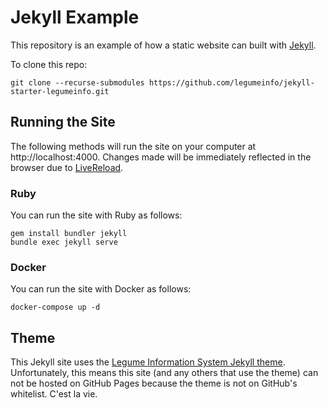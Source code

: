 # Jekyll Example
This repository is an example of how a static website can built with [Jekyll](https://jekyllrb.com/).

To clone this repo:

    git clone --recurse-submodules https://github.com/legumeinfo/jekyll-starter-legumeinfo.git


## Running the Site
The following methods will run the site on your computer at http://localhost:4000.
Changes made will be immediately reflected in the browser due to [LiveReload](http://livereload.com/).


### Ruby
You can run the site with Ruby as follows:

    gem install bundler jekyll
    bundle exec jekyll serve

### Docker
You can run the site with Docker as follows:

    docker-compose up -d

## Theme
This Jekyll site uses the [Legume Information System Jekyll theme](https://github.com/legumeinfo/jekyll-theme-legumeinfo).
Unfortunately, this means this site (and any others that use the theme) can not be hosted on GitHub Pages because the theme is not on GitHub's whitelist.
C'est la vie.
